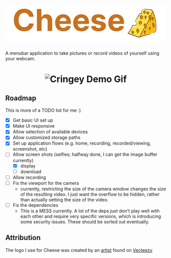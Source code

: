 <h1 align="center">
  <img alt='Cheese Logo' src="https://github.com/aaronleopold/cheese/blob/main/src/assets/temp-readme-logo.png" />
</h1>

A menubar application to take pictures or record videos of yourself using your webcam.

<h1 align="center">
  <img alt='Cringey Demo Gif' src="https://github.com/aaronleopold/cheese/blob/main/src/assets/temp-readme-demo-very-cringe-lol.gif" />
</h1>

## Roadmap

This is more of a TODO list for me :)

- [x] Get basic UI set up
- [x] Make UI responsive
- [x] Allow selection of available devices
- [x] Allow customized storage paths
- [x] Set up application flows (e.g. home, recording, recorded/viewing, screenshot, etc)
- [ ] Allow screen shots (selfies; halfway done, I can get the image buffer currently)
  - [x] display
  - [ ] download
- [ ] Allow recording
- [ ] Fix the viewport for the camera
  - currently, restricting the size of the camera window changes the size of the resulting video. I just want the overflow to be hidden, rather than actually setting the size of the video.
- [ ] Fix the dependencies
  - This is a MESS currently. A lot of the deps just don't play well with each other and require very specific versions, which is introducing some security issues. These should be sorted out eventually.

## Attribution

The logo I use for Cheese was created by an [artist](https://www.vecteezy.com/members/pisuttardging180463) found on [Vecteezy](https://www.vecteezy.com/free-vector/cheese-logo)
